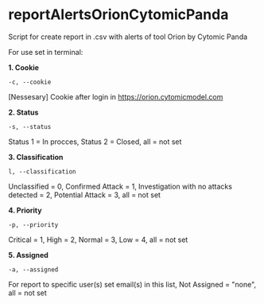 # reportAlertsOrionCytomicPanda
Script for create report in .csv with alerts of tool Orion by Cytomic Panda

For use set in terminal:

   **1. Cookie**

   ```-c, --cookie```

   [Nessesary] Cookie after login in https://orion.cytomicmodel.com

   **2. Status**

   ```-s, --status```

   Status 1 = In procces, Status 2 = Closed, all = not set

   **3. Classification**

   ```l, --classification```

   Unclassified = 0, Confirmed Attack = 1, Investigation with no attacks detected = 2, Potential Attack = 3, all = not set

   **4. Priority**

   ```-p, --priority```

   Critical = 1, High = 2, Normal = 3, Low = 4, all = not set

   **5. Assigned**

   ```-a, --assigned```

   For report to specific user(s) set email(s) in this list, Not Assigned = "none", all = not set
